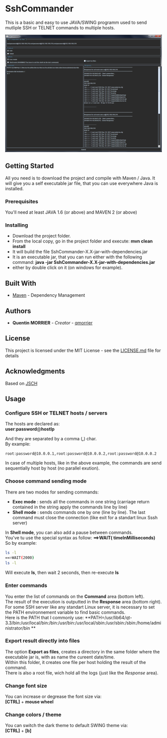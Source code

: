 
# SshCommander

This is a basic and easy to use JAVA/SWING programm used to send mutliple SSH or TELNET commands to multiple hosts.  

![Preview1](./HMI_SshCommander.png)

## Getting Started

All you need is to download the project and compile with Maven / Java.
It will give you a self executable jar file, that you can use everywhere Java is installed.

### Prerequisites

You'll need at least JAVA 1.6 (or above) and MAVEN 2 (or above)

### Installing

* Download the project folder.
* From the local copy, go in the project folder and execute:
**mvn clean install**
* It will build the file SshCommander-X.X-jar-with-dependencies.jar
* It is an executable jar, that you can run either with the following command:
**java -jar SshCommander-X.X-jar-with-dependencies.jar**
* either by double click on it (on windows for example).


## Built With

* [Maven](https://maven.apache.org/) - Dependency Management


## Authors

* **Quentin MORRIER** - *Creator* - [qmorrier](https://github.com/qmorrier)


## License

This project is licensed under the MIT License - see the [LICENSE.md](LICENSE.md) file for details

## Acknowledgments

Based on [JSCH](http://www.jcraft.com/jsch/)


## Usage

### Configure SSH or TELNET hosts / servers
The hosts are declared as:  
**user**:**password**@**hostIp**

And they are separated by a comma (**,**) char.  
By example:  
```
root:password@10.0.0.1,root:password@10.0.0.2,root:password@10.0.0.2  
```
In case of multiple hosts, like in the above example, the commands are send sequentially host by host (no parallel exution).

### Choose command sending mode
There are two modes for sending commands:

* **Exec mode** : sends all the commands in one string (carriage return contained in the string apply the commands line by line)
* **Shell mode** : sends commands one by one (line by line). The last command must close the connection (like exit for a standart linux Sssh server)

In **Shell mode**, you can also add a pause between commands.  
You've tu use the special syntax as follow:
**==>WAIT( timeInMilliseconds)**  
So by example:
```bash
ls -l
==>WAIT(2000)
ls -l
```
Will execute **ls**, then wait 2 seconds, then re-execute **ls**

### Enter commands
You enter the list of commands on the **Command** area (bottom left).  
The result of the execution is outputted in the **Response** area (bottom right).  
For some SSH server like any standart Linux server, it is necessary to set the PATH environnement variable to find basic commands.  
Here is the PATH that I commonly use:
**PATH=/usr/lib64/qt-3.3/bin:/usr/local/bin:/bin:/usr/bin:/usr/local/sbin:/usr/sbin:/sbin:/home/administrator/bin
**

### Export result directly into files
The option **Export as files**, creates a directory in the same folder where the executable jar is, with as name the cureent date/time.  
Within this folder, it creates one file per host holding the result of the command.  
There is also a root file, wich hold all the logs (just like the *Response* area).  

### Change font size
You can increase or degrease the font size via:  
**[CTRL]** + **mouse wheel**

### Change colors / theme
You can switch the dark theme to default SWING theme via:  
**[CTRL]** + **[b]**



